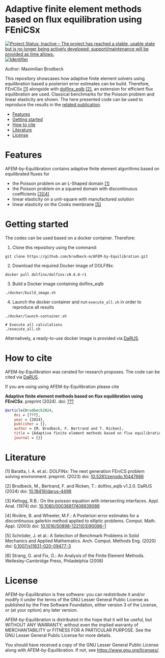 # <a name="AFEMbyEqlb"></a> Adaptive finite element methods based on flux equilibration using FEniCSx
[![Project Status: Inactive – The project has reached a stable, usable state but is no longer being actively developed; support/maintenance will be provided as time allows.](https://www.repostatus.org/badges/latest/inactive.svg)](https://www.repostatus.org/#inactive) [![Identifier](https://img.shields.io/badge/doi-10.18419%2Fdarus--4500-d45815.svg)](https://doi.org/10.18419/darus-4500)

Author: Maximilian Brodbeck

This repository showcases how adaptive finite element solvers using equilibration based a posteriori error estimates can be build. Therefore, FEniCSx [[1]](#1) alongside with [dolfinx_eqlb](https://github.com/brodbeck-m/dolfinx_eqlb) [[2]](#2), an extension for efficient flux equilibration are used. Classical benchmarks for the Poisson problem and linear elasticity are shown. The here presented code can be used to reproduce the results in the [related publication](???).

* [Features](#features)
* [Getting started](#getting-started)
* [How to cite](#how-to-cite)
* [Literature](#literature)
* [License](#license)

# <a id="features"></a> Features
AFEM-by-Equilibration contains adaptive finite element algorithms based on equilibrated fluxes for
- the Poisson problem on an L-Shaped domain [[1]](#1)
- the Poisson problem on a squared domain with discontinuous coefficients [[3]](#3)[[4]](#4)
- linear elasticity on a unit-square with manufactured solution
- linear elasticity on the Cooks membrane [[5]](#5)

# <a id="getting-started"></a> Getting started
The codes can be used based on a docker container. Therefore:

1. Clone this repository using the command:

```shell
git clone https://github.com/brodbeck-m/AFEM-by-Equilibration.git
```

2. Download the required Docker image of DOLFINx:

```shell
docker pull dolfinx/dolfinx:v0.6.0-r1
```

3. Build a Docker image containing dolfinx_eqlb

```shell
./docker/build_image.sh 
```

4. Launch the docker container and run ```execute_all.sh``` in order to reproduce all results

```shell
./docker/launch-container.sh

# Execute all calculations
./execute_all.sh
```

Alternatively, a ready-to-use docker image is provided via [DaRUS](https://doi.org/10.18419/darus-4500).

# <a id="how-to-cite"></a> How to cite
AFEM-by-Equilibration was cerated for research proposes. The code can be cited via [DaRUS](https://doi.org/10.18419/darus-4500).

If you are using using AFEM-by-Equilibration please cite

**Adaptive finite element methods based on flux equilibration using FEniCSx**. preprint (2024). doi: [???](???)
```bib
@article{Brodbeck2024,
    doi = {???},
    year = {2024},
    publisher = {},
    author = {M. Brodbeck, F. Bertrand and T. Ricken},
    title = {Adaptive finite element methods based on flux equilibration using FEniCSx},
    journal = {}}
```

# <a id="literature"></a> Literature
<a id="1">[1]</a> Baratta, I. A. et al.: DOLFINx: The next generation FEniCS problem solving environment. preprint. (2023) doi: [10.5281/zenodo.10447666](https://doi.org/10.5281/zenodo.10447666)

<a id="2">[2]</a> Brodbeck, M., Bertrand, F. and Ricken, T.: dolfinx_eqlb v1.2.0. DaRUS (2024) doi: [10.18419/darus-4498](https://doi.org/10.18419/darus-4498)

<a id="3">[3]</a> Kellogg, R.B.: On the poisson equation with intersecting interfaces. Appl. Anal. (1974) doi: [10.1080/00036817408839086](https://doi.org/10.1080/00036817408839086)

<a id="4">[4]</a> Rivière, B. and Wheeler, M.F.: A Posteriori error estimates for a discontinuous galerkin method applied to elliptic problems. Comput. Math. Appl. (2003) doi: [10.1016/S0898-1221(03)90086-1](https://doi.org/10.1016/S0898-1221(03)90086-1)

<a id="5">[5]</a> Schröder, J. et al.: A Selection of Benchmark Problems in Solid Mechanics and Applied Mathematics. Arch. Comput. Methods Eng. (2020) doi: [0.1007/s11831-020-09477-3](https://doi.org/10.1007/s11831-020-09477-3)

<a id="6">[6]</a> Strang, G. and Fix, G.: An Analysis of the Finite Element Methods. Wellesley-Cambridge Press, Philadelphia (2008) 

# <a id="license"></a> License
AFEM-by-Equilibration is free software: you can redistribute it and/or modify it
under the terms of the GNU Lesser General Public License as published
by the Free Software Foundation, either version 3 of the License, or
(at your option) any later version.

AFEM-by-Equilibration is distributed in the hope that it will be useful, but
WITHOUT ANY WARRANTY; without even the implied warranty of
MERCHANTABILITY or FITNESS FOR A PARTICULAR PURPOSE. See the GNU
Lesser General Public License for more details.

You should have received a copy of the GNU Lesser General Public License along with AFEM-by-Equilibration. 
If not, see <https://www.gnu.org/licenses/>.

